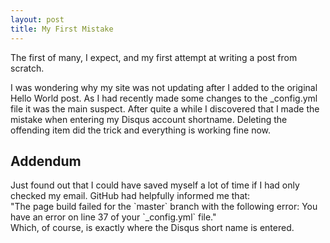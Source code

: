 ```yaml
---
layout: post
title: My First Mistake
---
```


The first of many, I expect, and my first attempt at writing a post from scratch.

I was wondering why my site was not updating after I added to the original Hello World post. As I had recently made some changes to the \_config.yml file it was the main suspect. After quite a while I discovered that I made the mistake when entering my Disqus account shortname. Deleting the offending item did the trick and everything is working fine now.

## Addendum #

Just found out that I could have saved myself a lot of time if I had only checked my email. GitHub had helpfully informed me that:  
"The page build failed for the \`master\` branch with the following error: You have an error on line 37 of your  \`\_config.yml\` file."  
Which, of course, is exactly where the Disqus short name is entered.
